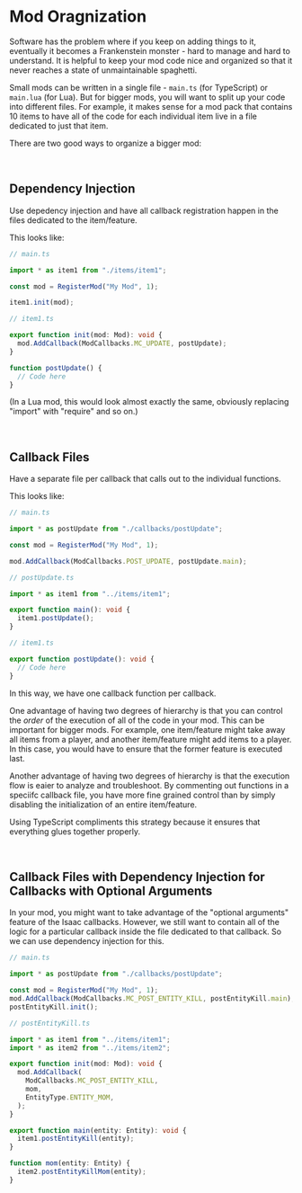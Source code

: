 # Mod Oragnization

Software has the problem where if you keep on adding things to it, eventually it becomes a Frankenstein monster - hard to manage and hard to understand. It is helpful to keep your mod code nice and organized so that it never reaches a state of unmaintainable spaghetti.

Small mods can be written in a single file - `main.ts` (for TypeScript) or `main.lua` (for Lua). But for bigger mods, you will want to split up your code into different files. For example, it makes sense for a mod pack that contains 10 items to have all of the code for each individual item live in a file dedicated to just that item.

There are two good ways to organize a bigger mod:

<br />

## Dependency Injection

Use depedency injection and have all callback registration happen in the files dedicated to the item/feature.

This looks like:

```ts
// main.ts

import * as item1 from "./items/item1";

const mod = RegisterMod("My Mod", 1);

item1.init(mod);
```

```ts
// item1.ts

export function init(mod: Mod): void {
  mod.AddCallback(ModCallbacks.MC_UPDATE, postUpdate);  
}

function postUpdate() {
  // Code here
}
```

(In a Lua mod, this would look almost exactly the same, obviously replacing "import" with "require" and so on.)

<br />

## Callback Files

Have a separate file per callback that calls out to the individual functions.

This looks like:

```ts
// main.ts

import * as postUpdate from "./callbacks/postUpdate";

const mod = RegisterMod("My Mod", 1);

mod.AddCallback(ModCallbacks.POST_UPDATE, postUpdate.main);
```

```ts
// postUpdate.ts

import * as item1 from "../items/item1";

export function main(): void {
  item1.postUpdate();
}
```

```ts
// item1.ts

export function postUpdate(): void {
  // Code here
}
```

In this way, we have one callback function per callback.

One advantage of having two degrees of hierarchy is that you can control the *order* of the execution of all of the code in your mod. This can be important for bigger mods. For example, one item/feature might take away all items from a player, and another item/feature might add items to a player. In this case, you would have to ensure that the former feature is executed last.

Another advantage of having two degrees of hierarchy is that the execution flow is eaier to analyze and troubleshoot. By commenting out functions in a speciifc callback file, you have more fine grained control than by simply disabling the initialization of an entire item/feature.

Using TypeScript compliments this strategy because it ensures that everything glues together properly.

<br />

## Callback Files with Dependency Injection for Callbacks with Optional Arguments

In your mod, you might want to take advantage of the "optional arguments" feature of the Isaac callbacks. However, we still want to contain all of the logic for a particular callback inside the file dedicated to that callback. So we can use dependency injection for this.

```ts
// main.ts

import * as postUpdate from "./callbacks/postUpdate";

const mod = RegisterMod("My Mod", 1);
mod.AddCallback(ModCallbacks.MC_POST_ENTITY_KILL, postEntityKill.main);
postEntityKill.init();
```

```ts
// postEntityKill.ts

import * as item1 from "../items/item1";
import * as item2 from "../items/item2";

export function init(mod: Mod): void {
  mod.AddCallback(
    ModCallbacks.MC_POST_ENTITY_KILL,
    mom,
    EntityType.ENTITY_MOM,
  );
}

export function main(entity: Entity): void {
  item1.postEntityKill(entity);
}

function mom(entity: Entity) {
  item2.postEntityKillMom(entity);
}
```

<br />
